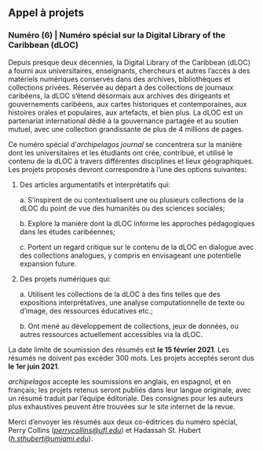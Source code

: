 ## Appel à projets

### Numéro (6) | Numéro spécial sur la Digital Library of the Caribbean (dLOC)

Depuis presque deux décennies, la Digital Library of the Caribbean (dLOC) a fourni aux universitaires, enseignants, chercheurs et autres l’accès à des matériels numériques conservés dans des archives, bibliothèques et collections privées. Réservée au départ à des collections de journaux caribéens, la dLOC s’étend désormais aux archives des dirigeants et gouvernements caribéens, aux cartes historiques et contemporaines, aux histoires orales et populaires, aux artefacts, et bien plus. La dLOC est un partenariat international dédié à la gouvernance partagée et au soutien mutuel, avec une collection grandissante de plus de 4 millions de pages.

Ce numéro spécial d’*archipelagos journal* se concentrera sur la manière dont les universitaires et les étudiants ont crée, contribué, et utilisé le contenu de la dLOC à travers différentes disciplines et lieux géographiques. Les projets proposés devront correspondre à l’une des options suivantes:

1. Des articles argumentatifs et interprétatifs qui: 

	a.	S’inspirent de ou contextualisent une ou plusieurs collections de la dLOC du point de vue des humanités ou des sciences sociales;

	b.	Explore la manière dont la dLOC informe les approches pédagogiques dans les études caribéennes;

	c.	Portent un regard critique sur le contenu de la dLOC en dialogue avec des collections analogues, y compris en envisageant une potentielle expansion future.

2. Des projets numériques qui:

	a.	Utilisent les collections de la dLOC à des fins telles que des expositions interprétatives, une analyse computationnelle de texte ou d’image, des ressources éducatives etc.;
	 
	b.	Ont mené au développement de collections, jeux de données, ou autres ressources actuellement accessibles via la dLOC.

La date limite de soumission des résumés est **le 15 février 2021**. Les résumés ne doivent pas excéder 300 mots. Les projets acceptés seront dus **le 1er juin 2021**. 

*archipelagos* accepte les soumissions en anglais, en espagnol, et en français; les projets retenus seront publiés dans leur langue originale, avec un résumé traduit par l’équipe éditoriale. Des consignes pour les auteurs plus exhaustives peuvent être trouvées sur le site internet de la revue.

Merci d’envoyer les résumés aux deux co-éditrices du numéro spécial, Perry Collins ([*perrycollins@ufl.edu*](mailto:perrycollins@ufl.edu)) et Hadassah St. Hubert ([*h.sthubert@umiami.edu*](mailto:h.sthubert@umiami.edu)).



